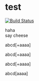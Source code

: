 # test
[![Build Status](https://github.com/yeeeshiuan/readme_test)](https://github.com/yeeeshiuan/readme_test)

haha <br />
say cheese<br />

abcd\[+aaaa\]<br />

abcd\[\+aaaa\]<br />

abcd[\+aaaa]<br />

abcd[aaaa]<br />
